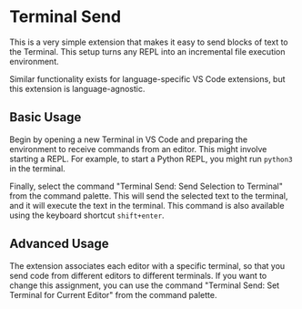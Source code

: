 
# Terminal Send

This is a very simple extension that makes it easy to send blocks of text to the Terminal. This setup turns any REPL into an incremental file execution environment.

Similar functionality exists for language-specific VS Code extensions, but this extension is language-agnostic.

## Basic Usage

Begin by opening a new Terminal in VS Code and preparing the environment to receive commands from an editor. This might involve starting a REPL. For example, to start a Python REPL, you might run `python3` in the terminal.

Finally, select the command "Terminal Send: Send Selection to Terminal" from the command palette. This will send the selected text to the terminal, and it will execute the text in the terminal. This command is also available using the keyboard shortcut `shift+enter`.

## Advanced Usage

The extension associates each editor with a specific terminal, so that you send code from different editors to different terminals. If you want to change this assignment, you can use the command "Terminal Send: Set Terminal for Current Editor" from the command palette.